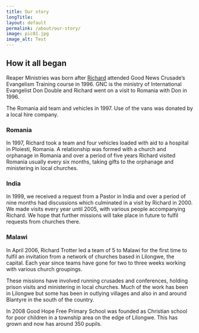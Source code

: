 ```yaml
---
title: Our story
longTitle: 
layout: default
permalink: /about/our-story/
image: pic01.jpg
image_alt: Test
---
```

## How it all began

Reaper Ministries was born after <a href="about/trustees">Richard</a> attended Good News Crusade’s Evangelism Training course in 1996. GNC is the ministry of International Evangelist Don Double and Richard went on a visit to Romania with Don in 1996.

The Romania aid team and vehicles in 1997. Use of the vans was donated by a local hire company.

### Romania

In 1997, Richard took a team and four vehicles loaded with aid to a hospital in Ploiesti, Romania. A relationship was formed with a church and orphanage in Romania and over a period of five years Richard visited Romania usually every six months, taking gifts to the orphanage and ministering in local churches.

### India

In 1999, we received a request from a Pastor in India and over a period of nine months had discussions which culminated in a visit by Richard in 2000. We made visits every year until 2005, with various people accompanying Richard. We hope that further missions will take place in future to fulfil requests from churches there.

### Malawi

In April 2006, Richard Trotter led a team of 5 to Malawi for the first time to fulfil an invitation from a network of churches based in Lilongwe, the capital. Each year since teams have gone for two to three weeks working with various church groupings.

These missions have involved running crusades and conferences, holding prison visits and ministering in local churches.  Much of the work has been in Lilongwe but some has been in outlying villages and also in and around Blantyre in the south of the country.

In 2008 Good Hope Free Primary School was founded as Christian school for poor children in a township area on the edge of Lilongwe. This has grown and now has around 350 pupils.